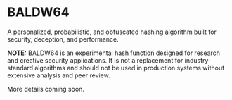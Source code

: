 # BALDW64

A personalized, probabilistic, and obfuscated hashing algorithm built for security, deception, and performance.

**NOTE:** BALDW64 is an experimental hash function designed for research and creative security applications. It is not a replacement for industry-standard algorithms and should not be used in production systems without extensive analysis and peer review.

More details coming soon.

